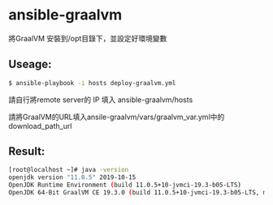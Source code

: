 # ansible-graalvm

將GraalVM 安裝到/opt目錄下，並設定好環境變數

## Useage:

```bash
$ ansible-playbook -i hosts deploy-graalvm.yml
```

請自行將remote server的 IP 填入 ansible-graalvm/hosts

請將GraalVM的URL填入ansile-graalvm/vars/graalvm_var.yml中的download_path_url

## Result:

```bash
[root@localhost ~]# java -version
openjdk version "11.0.5" 2019-10-15
OpenJDK Runtime Environment (build 11.0.5+10-jvmci-19.3-b05-LTS)
OpenJDK 64-Bit GraalVM CE 19.3.0 (build 11.0.5+10-jvmci-19.3-b05-LTS, mixed mode, sharing)
```

